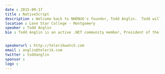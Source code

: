 ```yaml
---
date : 2015-09-17
title : NativeScript
description : Welcome back to NHDNUG's founder, Todd Anglin.  Todd will be talking about NativeScript as part of <a href="https://www.nativescript.org/summerofnativescript">Summer of NativeScript</a>
location : Lone Star College - Montgomery
speaker : Todd Anglin
bio : Todd Anglin is an active .NET community member, President of the North Houston .NET User Group, an O’Reilly author, Microsoft MVP and Telerik's Chief Evangelist. At Telerik, Todd is responsible for educating Telerik's global community of developers and helping ensure Telerik's products serve the needs of .NET developers around the world. In the general .NET community, Todd is an active author and speaker, focusing primarily on ASP.NET and Silverlight. You can find him online at http://telerikwatch.com. 

speakerurl : http://telerikwatch.com
email : anglin@telerik.com
twitter : toddanglin
sponsor : 
logo : 
---
```

